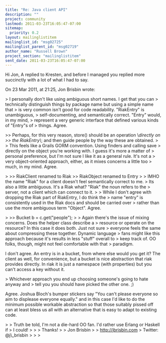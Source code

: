 ```yaml
---
title: "Re: Java client API"
description: ""
project: community
lastmod: 2011-03-23T16:05:47-07:00
sitemap:
  priority: 0.2
layout: mailinglistitem
mailinglist_id: "msg02725"
mailinglist_parent_id: "msg02719"
author_name: "Russell Brown"
project_section: "mailinglistitem"
sent_date: 2011-03-23T16:05:47-07:00
---
```



Hi Jon, 
A replied to Kresten, and before I managed you replied more succinctly with a 
lot of what I had to say.

On 23 Mar 2011, at 21:25, Jon Brisbin wrote:

&gt; I personally don't like using ambiguous short names. I get that you can 
&gt; technically distinguish things by package name but using a simple name that 
&gt; is very common isn't good for code readability. "RiakEntry" is unambiguous, 
&gt; self-documenting, and semantically correct. "Entry" would, in my mind, 
&gt; represent a very generic interface that defined various kinds of "Entry"s of 
&gt; things.
Agree.

&gt;&gt; Perhaps, for this very reason, store() should be an operation \\*directly on 
&gt;&gt; the RiakEntry\\*; and then guide people by the way these are obtained.
&gt; 
&gt; This feels like a Grails GORM convention. Using finders and calling save 
&gt; directly on the object you're working with. I guess it's more a matter of 
&gt; personal preference, but I'm not sure I like it as a general rule. It's not a 
&gt; very object-oriented approach, either, as it mixes concerns a little too 
&gt; much, in my mind.
Agree.

&gt; 
&gt;&gt; RiakClient renamed to Riak
&gt;&gt; RiakObject renamed to Entry
&gt; 
&gt; IMHO the name "Riak" for a client doesn't feel semantically correct to me. 
&gt; Its also a little ambiguous. It's a Riak what? "Riak" the noun refers to the 
&gt; server, not a client which can connect to it.
&gt; 
&gt; While I don't agree with dropping the Riak part of RiakEntry, I do think the 
&gt; name "entry" is consistently used in the Riak docs and should be carried over 
&gt; rather than use the more ambiguous term "Object".
Agree.

&gt; 
&gt;&gt; Bucket b = c.get("people");
&gt; 
&gt; Again there's the issue of mixing concerns. Does the helper class describe a 
&gt; resource or operate on the resource? In this case it does both. Just not sure 
&gt; everyone feels the same about compressing these together. Dynamic language 
&gt; fans might like this approach because it's results in less "stuff" overall to 
&gt; keep track of. OO folks, though, might not feel comfortable with that 
&gt; paradigm.

I don't agree. An entry is in a bucket, from where else would you get it? The 
client as well, for convenience, but a bucket is nice abstraction that riak 
provides directly. In riak it is just a namespace (with properties) but you 
can't access a key without it.

&gt; Whichever approach you end up choosing someone's going to hate anyway and 
&gt; tell you you should have picked the other one. ;)

Agree. Joshua Bloch's bumper stickers say "You can't please everyone so aim to 
displease everyone equally." and in this case I'd like to do the minimum 
possible workable abstraction so that those suitably pissed off can at least 
bless us all with an alternative that is easy to adapt to existing code.

&gt; 
&gt; Truth be told, I'm not a die-hard OO fan. I'd rather use Erlang or Haskell if 
&gt; I could! 
&gt; 
&gt; 
&gt; Thanks!
&gt; 
&gt; Jon Brisbin
&gt; 
&gt; http://jbrisbin.com
&gt; Twitter: @j\\_brisbin
&gt; 
&gt; 
&gt; 

